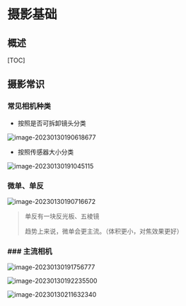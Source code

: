 # 摄影基础

## 概述

[TOC]

## 摄影常识

### 常见相机种类

- 按照是否可拆卸镜头分类

![image-20230130190618677](https://typora-notes-codervv.oss-cn-shanghai.aliyuncs.com/img_for_typora/image-20230130190618677.png)



- 按照传感器大小分类

![image-20230130191045115](https://typora-notes-codervv.oss-cn-shanghai.aliyuncs.com/img_for_typora/image-20230130191045115.png)



### 微单、单反

![image-20230130190716672](https://typora-notes-codervv.oss-cn-shanghai.aliyuncs.com/img_for_typora/image-20230130190716672.png)

> 单反有一块反光板、五棱镜
>
> 趋势上来说，微单会更主流。（体积更小，对焦效果更好）



### ### 主流相机

![image-20230130191756777](https://typora-notes-codervv.oss-cn-shanghai.aliyuncs.com/img_for_typora/image-20230130191756777.png)

![image-20230130192235500](https://typora-notes-codervv.oss-cn-shanghai.aliyuncs.com/img_for_typora/image-20230130192235500.png)

![image-20230130211632340](C:\Users\13192\AppData\Roaming\Typora\typora-user-images\image-20230130211632340.png)